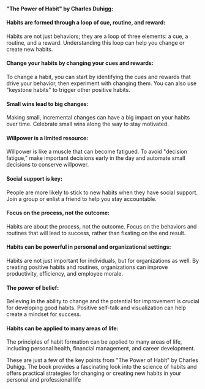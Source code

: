 #### "The Power of Habit" by Charles Duhigg:

#### Habits are formed through a loop of cue, routine, and reward:

Habits are not just behaviors; they are a loop of three elements: a cue, a routine, and a reward. Understanding this loop can help you change or create new habits.

#### Change your habits by changing your cues and rewards:

To change a habit, you can start by identifying the cues and rewards that drive your behavior, then experiment with changing them. You can also use "keystone habits" to trigger other positive habits.

#### Small wins lead to big changes:

Making small, incremental changes can have a big impact on your habits over time. Celebrate small wins along the way to stay motivated.

#### Willpower is a limited resource:

Willpower is like a muscle that can become fatigued. To avoid "decision fatigue," make important decisions early in the day and automate small decisions to conserve willpower.

#### Social support is key:

People are more likely to stick to new habits when they have social support. Join a group or enlist a friend to help you stay accountable.

#### Focus on the process, not the outcome:

Habits are about the process, not the outcome. Focus on the behaviors and routines that will lead to success, rather than fixating on the end result.

#### Habits can be powerful in personal and organizational settings:

Habits are not just important for individuals, but for organizations as well. By creating positive habits and routines, organizations can improve productivity, efficiency, and employee morale.

#### The power of belief:

Believing in the ability to change and the potential for improvement is crucial for developing good habits. Positive self-talk and visualization can help create a mindset for success.

#### Habits can be applied to many areas of life:

The principles of habit formation can be applied to many areas of life, including personal health, financial management, and career development.

These are just a few of the key points from "The Power of Habit" by Charles Duhigg. The book provides a fascinating look into the science of habits and offers practical strategies for changing or creating new habits in your personal and professional life
